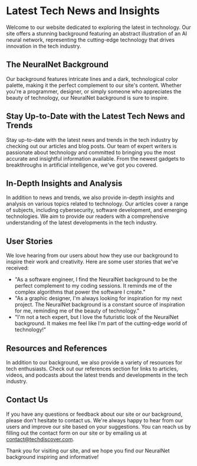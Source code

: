 <!--font:Open Sans-->

# Latest Tech News and Insights

Welcome to our website dedicated to exploring the latest in technology. Our site offers a stunning background featuring an abstract illustration of an AI neural network, representing the cutting-edge technology that drives innovation in the tech industry.

## The NeuralNet Background

Our background features intricate lines and a dark, technological color palette, making it the perfect complement to our site's content. Whether you're a programmer, designer, or simply someone who appreciates the beauty of technology, our NeuralNet background is sure to inspire.

## Stay Up-to-Date with the Latest Tech News and Trends

Stay up-to-date with the latest news and trends in the tech industry by checking out our articles and blog posts. Our team of expert writers is passionate about technology and committed to bringing you the most accurate and insightful information available. From the newest gadgets to breakthroughs in artificial intelligence, we've got you covered.

## In-Depth Insights and Analysis

In addition to news and trends, we also provide in-depth insights and analysis on various topics related to technology. Our articles cover a range of subjects, including cybersecurity, software development, and emerging technologies. We aim to provide our readers with a comprehensive understanding of the latest developments in the tech industry.

## User Stories

We love hearing from our users about how they use our background to inspire their work and creativity. Here are some user stories that we've received:

- "As a software engineer, I find the NeuralNet background to be the perfect complement to my coding sessions. It reminds me of the complex algorithms that power the software I create."
- "As a graphic designer, I'm always looking for inspiration for my next project. The NeuralNet background is a constant source of inspiration for me, reminding me of the beauty of technology."
- "I'm not a tech expert, but I love the futuristic look of the NeuralNet background. It makes me feel like I'm part of the cutting-edge world of technology!"

## Resources and References

In addition to our background, we also provide a variety of resources for tech enthusiasts. Check out our references section for links to articles, videos, and podcasts about the latest trends and developments in the tech industry.

## Contact Us

If you have any questions or feedback about our site or our background, please don't hesitate to contact us. We're always happy to hear from our users and improve our site based on your suggestions. You can reach us by filling out the contact form on our site or by emailing us at [contact@techdiscover.com](mailto:contact@techdiscover.com).

Thank you for visiting our site, and we hope you find our NeuralNet background inspiring and informative!

<!--

Write me content for website with wallpaper which alt text is:

"A wallpaper featuring an abstract illustration of an AI neural network, with intricate lines and a dark and technological color palette."

The name/title of the page should not be 1:1 copy of the alt text but rather a real content of the website which is using this wallpaper.

- Use markdown format 
- Start with heading
- Heading should be short and concise
- The content should look like a real website 
- The website should not be about the wallpaper, wallpaper is just a related background
- Heading should be contain work "wallpaper" or "background"
- Include real sections like references, contact, user stories, etc. use things relevant to the page purpose.
- Feel free to use structure like headings, bullets, numbering, blockquotes, paragraphs, horizontal lines, etc.
- You can use formatting like bold or _italic_
- You can include UTF-8 emojis
- Links should be only #hash anchors (and you can refer to the document itself)
- Do not include images


---


# NeuralNet Wallpaper for Tech Enthusiasts

Welcome to our website dedicated to all things tech! Our site is a hub for tech enthusiasts, providing you with the latest news and updates in the world of technology. As you browse through our pages, you'll notice a stunning wallpaper featuring an abstract illustration of an AI neural network. 

## The NeuralNet Wallpaper

Our wallpaper features intricate lines and a dark, technological color palette, making it the perfect background for any tech enthusiast. The abstract illustration of an AI neural network represents the cutting-edge technology that drives innovation in the tech industry. Whether you're a programmer, designer, or simply someone who appreciates the beauty of technology, our NeuralNet wallpaper is sure to impress.

## User Stories

We love hearing from our users about how they use our wallpaper to inspire their work and creativity. Here are some user stories that we've received:

- "I'm a software engineer, and I find the NeuralNet wallpaper to be the perfect background for my coding sessions. It reminds me of the complex algorithms that power the software I create."
- "As a graphic designer, I'm always looking for inspiration for my next project. The NeuralNet wallpaper is a constant source of inspiration for me, reminding me of the beauty of technology."
- "I'm not a tech expert, but I love the futuristic look of the NeuralNet wallpaper. It makes me feel like I'm living in a science fiction movie!"

## References

In addition to our wallpaper, we also provide a variety of resources for tech enthusiasts. Check out our references section for links to articles, videos, and podcasts about the latest trends and developments in the tech industry.

## Contact Us

If you have any questions or feedback about our site or our wallpaper, please don't hesitate to contact us. We're always happy to hear from our users and improve our site based on your suggestions. You can reach us by filling out the contact form on our site or by emailing us at [contact@techenthusiasts.com](mailto:contact@techenthusiasts.com).

Thank you for visiting our site, and we hope you enjoy our NeuralNet wallpaper as much as we do!


---


Heading should not include word "wallpaper". The website should not be about the wallpaper itself, wallpaper is just a related background, rewrite whole content.


---


# Tech Insights: Exploring the Cutting-Edge World of Technology

Welcome to our website dedicated to providing you with the latest insights and updates in the world of technology. As you browse through our pages, you'll notice a stunning background featuring an abstract illustration of an AI neural network.

## The NeuralNet Background

Our background features intricate lines and a dark, technological color palette, making it the perfect complement to our site's content. The abstract illustration of an AI neural network represents the cutting-edge technology that drives innovation in the tech industry. Whether you're a programmer, designer, or simply someone who appreciates the beauty of technology, our NeuralNet background is sure to inspire.

## Latest Tech News and Trends

Stay up-to-date with the latest news and trends in the tech industry by checking out our articles and blog posts. From the newest gadgets to breakthroughs in artificial intelligence, we've got you covered. Our team of expert writers is passionate about technology and committed to bringing you the most accurate and insightful information available.

## User Stories

We love hearing from our users about how they use our background to inspire their work and creativity. Here are some user stories that we've received:

- "As a software engineer, I find the NeuralNet background to be the perfect complement to my coding sessions. It reminds me of the complex algorithms that power the software I create."
- "As a graphic designer, I'm always looking for inspiration for my next project. The NeuralNet background is a constant source of inspiration for me, reminding me of the beauty of technology."
- "I'm not a tech expert, but I love the futuristic look of the NeuralNet background. It makes me feel like I'm part of the cutting-edge world of technology!"

## Resources and References

In addition to our background, we also provide a variety of resources for tech enthusiasts. Check out our references section for links to articles, videos, and podcasts about the latest trends and developments in the tech industry.

## Contact Us

If you have any questions or feedback about our site or our background, please don't hesitate to contact us. We're always happy to hear from our users and improve our site based on your suggestions. You can reach us by filling out the contact form on our site or by emailing us at [contact@techinsights.com](mailto:contact@techinsights.com).

Thank you for visiting our site, and we hope you find our NeuralNet background inspiring and informative!


---


Heading is too long, rewrite whole content.


---


# Exploring the World of Technology: Latest News, Trends, and Insights

Welcome to our website dedicated to exploring the world of technology. As you browse through our pages, you'll notice a stunning background featuring an abstract illustration of an AI neural network.

## The NeuralNet Background

Our background features intricate lines and a dark, technological color palette, representing the cutting-edge technology that drives innovation in the tech industry. Whether you're a programmer, designer, or simply someone who appreciates the beauty of technology, our NeuralNet background is sure to inspire.

## Latest Tech News and Trends

Stay up-to-date with the latest news and trends in the tech industry by checking out our articles and blog posts. Our team of expert writers is passionate about technology and committed to bringing you the most accurate and insightful information available. From the newest gadgets to breakthroughs in artificial intelligence, we've got you covered.

## Insights and Analysis

In addition to news and trends, we also provide in-depth insights and analysis on various topics related to technology. Our articles cover a range of subjects, including cybersecurity, software development, and emerging technologies. We aim to provide our readers with a comprehensive understanding of the latest developments in the tech industry.

## User Stories

We love hearing from our users about how they use our background to inspire their work and creativity. Here are some user stories that we've received:

- "As a software engineer, I find the NeuralNet background to be the perfect complement to my coding sessions. It reminds me of the complex algorithms that power the software I create."
- "As a graphic designer, I'm always looking for inspiration for my next project. The NeuralNet background is a constant source of inspiration for me, reminding me of the beauty of technology."
- "I'm not a tech expert, but I love the futuristic look of the NeuralNet background. It makes me feel like I'm part of the cutting-edge world of technology!"

## Resources and References

In addition to our background, we also provide a variety of resources for tech enthusiasts. Check out our references section for links to articles, videos, and podcasts about the latest trends and developments in the tech industry.

## Contact Us

If you have any questions or feedback about our site or our background, please don't hesitate to contact us. We're always happy to hear from our users and improve our site based on your suggestions. You can reach us by filling out the contact form on our site or by emailing us at [contact@techexplorer.com](mailto:contact@techexplorer.com).

Thank you for visiting our site, and we hope you find our NeuralNet background inspiring and informative!


---


Heading is too long, rewrite whole content.


---


# Discover the Latest in Technology: News, Trends, and Insights

Welcome to our website dedicated to exploring the latest in technology. Our site offers a stunning background featuring an abstract illustration of an AI neural network, representing the cutting-edge technology that drives innovation in the tech industry.

## The NeuralNet Background

Our background features intricate lines and a dark, technological color palette, making it the perfect complement to our site's content. Whether you're a programmer, designer, or simply someone who appreciates the beauty of technology, our NeuralNet background is sure to inspire.

## Stay Up-to-Date with the Latest Tech News and Trends

Stay up-to-date with the latest news and trends in the tech industry by checking out our articles and blog posts. Our team of expert writers is passionate about technology and committed to bringing you the most accurate and insightful information available. From the newest gadgets to breakthroughs in artificial intelligence, we've got you covered.

## In-Depth Insights and Analysis

In addition to news and trends, we also provide in-depth insights and analysis on various topics related to technology. Our articles cover a range of subjects, including cybersecurity, software development, and emerging technologies. We aim to provide our readers with a comprehensive understanding of the latest developments in the tech industry.

## User Stories

We love hearing from our users about how they use our background to inspire their work and creativity. Here are some user stories that we've received:

- "As a software engineer, I find the NeuralNet background to be the perfect complement to my coding sessions. It reminds me of the complex algorithms that power the software I create."
- "As a graphic designer, I'm always looking for inspiration for my next project. The NeuralNet background is a constant source of inspiration for me, reminding me of the beauty of technology."
- "I'm not a tech expert, but I love the futuristic look of the NeuralNet background. It makes me feel like I'm part of the cutting-edge world of technology!"

## Resources and References

In addition to our background, we also provide a variety of resources for tech enthusiasts. Check out our references section for links to articles, videos, and podcasts about the latest trends and developments in the tech industry.

## Contact Us

If you have any questions or feedback about our site or our background, please don't hesitate to contact us. We're always happy to hear from our users and improve our site based on your suggestions. You can reach us by filling out the contact form on our site or by emailing us at [contact@techdiscover.com](mailto:contact@techdiscover.com).

Thank you for visiting our site, and we hope you find our NeuralNet background inspiring and informative!


---


Write me a Google font which is best fitting for the website.

Pick from the list:
- Great Vibes
- Dancing Script
- Alegreya
- Barlow Condensed
- Open Sans
- Montserrat
- Poppins
- IBM Plex Sans
- Orbitron
- Roboto
- Exo 2
- Inter
- Raleway
- Lobster
- Lato
- Futura
- Playfair Display


Write just the font name nothing else.


---


Open Sans

-->
